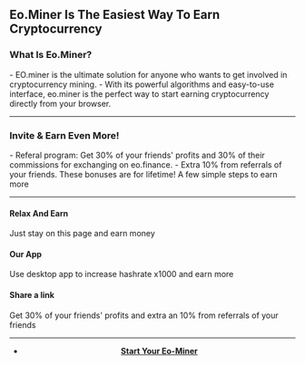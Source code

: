 <h2>Eo.Miner Is The Easiest Way To Earn Cryptocurrency</h2>
<h3>What Is Eo.Miner?</h3>
- EO.miner is the ultimate solution for anyone who wants to get involved in cryptocurrency mining. 
- With its powerful algorithms and easy-to-use interface, eo.miner is the perfect way to start earning cryptocurrency directly from your browser.
<hr><h3> Invite & Earn Even More!</h3>
- Referal program: Get 30% of your friends' profits and 30% of their commissions for exchanging on eo.finance. 
- Extra 10% from referrals of your friends. These bonuses are for lifetime!
A few simple steps to earn more

<hr>
<h4>Relax And Earn</h4> Just stay on this page and earn money
<h4>Our App</h4> Use desktop app to increase hashrate x1000 and earn more
<h4>Share a link</h4> Get 30% of your friends' profits and extra an 10% from referrals of your friends
<hr>

 - <center><b><a href="https://miner.eo.finance/?r_id=472979866" target="_self">Start Your Eo-Miner</a></b></center>
